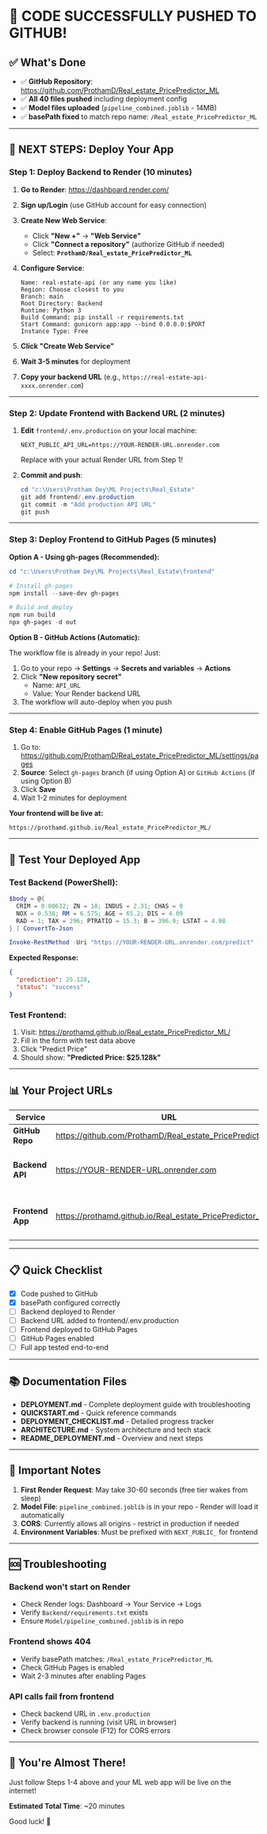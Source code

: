 # 🎉 CODE SUCCESSFULLY PUSHED TO GITHUB!

## ✅ What's Done

- ✅ **GitHub Repository**: https://github.com/ProthamD/Real_estate_PricePredictor_ML
- ✅ **All 40 files pushed** including deployment config
- ✅ **Model files uploaded** (`pipeline_combined.joblib` - 14MB)
- ✅ **basePath fixed** to match repo name: `/Real_estate_PricePredictor_ML`

---

## 🚀 NEXT STEPS: Deploy Your App

### Step 1: Deploy Backend to Render (10 minutes)

1. **Go to Render**: https://dashboard.render.com/
2. **Sign up/Login** (use GitHub account for easy connection)
3. **Create New Web Service**:
   - Click **"New +"** → **"Web Service"**
   - Click **"Connect a repository"** (authorize GitHub if needed)
   - Select: **`ProthamD/Real_estate_PricePredictor_ML`**

4. **Configure Service**:
   ```
   Name: real-estate-api (or any name you like)
   Region: Choose closest to you
   Branch: main
   Root Directory: Backend
   Runtime: Python 3
   Build Command: pip install -r requirements.txt
   Start Command: gunicorn app:app --bind 0.0.0.0:$PORT
   Instance Type: Free
   ```

5. **Click "Create Web Service"**
6. **Wait 3-5 minutes** for deployment
7. **Copy your backend URL** (e.g., `https://real-estate-api-xxxx.onrender.com`)

---

### Step 2: Update Frontend with Backend URL (2 minutes)

1. **Edit** `frontend/.env.production` on your local machine:
   ```env
   NEXT_PUBLIC_API_URL=https://YOUR-RENDER-URL.onrender.com
   ```
   Replace with your actual Render URL from Step 1!

2. **Commit and push**:
   ```powershell
   cd "c:\Users\Protham Dey\ML Projects\Real_Estate"
   git add frontend/.env.production
   git commit -m "Add production API URL"
   git push
   ```

---

### Step 3: Deploy Frontend to GitHub Pages (5 minutes)

**Option A - Using gh-pages (Recommended):**

```powershell
cd "c:\Users\Protham Dey\ML Projects\Real_Estate\frontend"

# Install gh-pages
npm install --save-dev gh-pages

# Build and deploy
npm run build
npx gh-pages -d out
```

**Option B - GitHub Actions (Automatic):**

The workflow file is already in your repo! Just:
1. Go to your repo → **Settings** → **Secrets and variables** → **Actions**
2. Click **"New repository secret"**
   - Name: `API_URL`
   - Value: Your Render backend URL
3. The workflow will auto-deploy when you push

---

### Step 4: Enable GitHub Pages (1 minute)

1. Go to: https://github.com/ProthamD/Real_estate_PricePredictor_ML/settings/pages
2. **Source**: Select `gh-pages` branch (if using Option A) or `GitHub Actions` (if using Option B)
3. Click **Save**
4. Wait 1-2 minutes for deployment

**Your frontend will be live at:**
```
https://prothamd.github.io/Real_estate_PricePredictor_ML/
```

---

## 🧪 Test Your Deployed App

### Test Backend (PowerShell):

```powershell
$body = @{
  CRIM = 0.00632; ZN = 18; INDUS = 2.31; CHAS = 0
  NOX = 0.538; RM = 6.575; AGE = 65.2; DIS = 4.09
  RAD = 1; TAX = 296; PTRATIO = 15.3; B = 396.9; LSTAT = 4.98
} | ConvertTo-Json

Invoke-RestMethod -Uri "https://YOUR-RENDER-URL.onrender.com/predict" -Method Post -Body $body -ContentType "application/json"
```

**Expected Response:**
```json
{
  "prediction": 25.128,
  "status": "success"
}
```

### Test Frontend:

1. Visit: https://prothamd.github.io/Real_estate_PricePredictor_ML/
2. Fill in the form with test data above
3. Click "Predict Price"
4. Should show: **"Predicted Price: $25.128k"**

---

## 📊 Your Project URLs

| Service | URL | Status |
|---------|-----|--------|
| **GitHub Repo** | https://github.com/ProthamD/Real_estate_PricePredictor_ML | ✅ Live |
| **Backend API** | https://YOUR-RENDER-URL.onrender.com | ⏳ Deploy in Step 1 |
| **Frontend App** | https://prothamd.github.io/Real_estate_PricePredictor_ML/ | ⏳ Deploy in Step 3 |

---

## 📋 Quick Checklist

- [x] Code pushed to GitHub
- [x] basePath configured correctly
- [ ] Backend deployed to Render
- [ ] Backend URL added to frontend/.env.production
- [ ] Frontend deployed to GitHub Pages
- [ ] GitHub Pages enabled
- [ ] Full app tested end-to-end

---

## 📚 Documentation Files

- **DEPLOYMENT.md** - Complete deployment guide with troubleshooting
- **QUICKSTART.md** - Quick reference commands
- **DEPLOYMENT_CHECKLIST.md** - Detailed progress tracker
- **ARCHITECTURE.md** - System architecture and tech stack
- **README_DEPLOYMENT.md** - Overview and next steps

---

## 🚨 Important Notes

1. **First Render Request**: May take 30-60 seconds (free tier wakes from sleep)
2. **Model File**: `pipeline_combined.joblib` is in your repo - Render will load it automatically
3. **CORS**: Currently allows all origins - restrict in production if needed
4. **Environment Variables**: Must be prefixed with `NEXT_PUBLIC_` for frontend

---

## 🆘 Troubleshooting

### Backend won't start on Render
- Check Render logs: Dashboard → Your Service → Logs
- Verify `Backend/requirements.txt` exists
- Ensure `Model/pipeline_combined.joblib` is in repo

### Frontend shows 404
- Verify basePath matches: `/Real_estate_PricePredictor_ML`
- Check GitHub Pages is enabled
- Wait 2-3 minutes after enabling Pages

### API calls fail from frontend
- Check backend URL in `.env.production`
- Verify backend is running (visit URL in browser)
- Check browser console (F12) for CORS errors

---

## 🎯 You're Almost There!

Just follow Steps 1-4 above and your ML web app will be live on the internet!

**Estimated Total Time**: ~20 minutes

Good luck! 🚀
